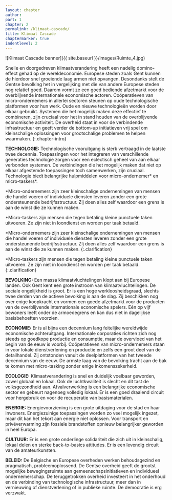 ```yaml
---
layout: chapter
author: 
part: 1
chapter: 2
permalink: /klimaat-cascade/
title: Klimaat Cascade
chaptermarker: true
indentlevel: 2
---
```


![Klimaat Cascade banner]({{ site.baseurl }}/images/Ruimte_4.jpg)

Snelle en doorgedreven klimaatverandering heeft een nadelig domino-effect gehad op de wereldeconomie. Europese steden zoals Gent kunnen de hierdoor snel groeiende laag armen niet opvangen. Desondanks stelt de Gentse bevolking het in vergelijking met die van andere Europese steden nog relatief goed. Daarom vormt ze een goed bediende afzetmarkt voor de overblijvende internationale economische actoren. Coöperatieven van micro-ondernemers in allerlei sectoren steunen op oude technologische platformen voor hun werk. Oude en nieuwe technologieën worden door elkaar gebruikt. Systemen die het mogelijk maken deze effectief te combineren, zijn cruciaal voor het in stand houden van de overblijvende economische activiteit. De overheid staat in voor de verbindende infrastructuur en geeft verder de bottom-up initiatieven vrij spel om kleinschalige oplossingen voor grootschalige problemen te helpen waarmaken.
{:.chapter-intro}

**TECHNOLOGIE:** Technologische vooruitgang is sterk vertraagd in de laatste twee decennia. Toepassingen voor het integreren van verschillende generaties technologie zorgen voor een eclectisch geheel van aan elkaar verbonden systemen. De verbindingen die het mogelijk maken dat niet op elkaar afgestemde toepassingen toch samenwerken, zijn cruciaal. Technologie biedt belangrijke hulpmiddelen voor micro-ondernemer* en micro-taskers*. 

<span class="need-clarification">*Micro-ondernemers</span> zijn zeer kleinschalige ondernemingen van mensen die handel voeren of individuele diensten leveren zonder een grote ondersteunende bedrijfsstructuur. ZIj doen alles zelf waardoor een grens is aan de winst die ze kunnen maken.

<span class="need-clarification">*Micro-taskers</span> zijn mensen die tegen betaling kleine punctuele taken uitvoeren. Ze zijn niet in loondienst en worden per taak betaald.

*Micro-ondernemers zijn zeer kleinschalige ondernemingen van mensen die handel voeren of individuele diensten leveren zonder een grote ondersteunende bedrijfsstructuur. ZIj doen alles zelf waardoor een grens is aan de winst die ze kunnen maken.
{:.clarification}

*Micro-taskers zijn mensen die tegen betaling kleine punctuele taken uitvoeren. Ze zijn niet in loondienst en worden per taak betaald.
{:.clarification}

**BEVOLKING:** Een massa klimaatvluchtelingen klopt aan bij Europese landen. Ook Gent kent een grote instroom van klimaatvluchtelingen. De sociale ongelijkheid is groot. Er is een hoge werkloosheidsgraad, slechts twee derden van de actieve bevolking is aan de slag. Zij beschikken nog over enige koopkracht en vormen een goede afzetmarkt voor de producten van de overblijvende internationale economische spelers. Eén op vijf bewoners leeft onder de armoedegrens en kan dus niet in dagelijkse basisbehoeften voorzien.

**ECONOMIE:** Er is al bijna een decennium lang feitelijke wereldwijde economische achteruitgang. Internationale corporaties richten zich nog steeds op goedkope productie en consumptie, maar de overvloed van het begin van de eeuw is voorbij. Coöperatieven van micro-ondernemers staan in voor lokale dienstverlening en productie en zelfs een groot deel van de detailhandel. Zij ontstonden vanuit de deelplatformen van het tweede decennium van de eeuw. De armste laag van de bevolking tracht aan de bak te komen met micro-tasking zonder enige inkomenszekerheid. 

**ECOLOGIE:** Klimaatverandering is snel en duidelijk voelbaar geworden, zowel globaal en lokaal. Ook de luchtkwaliteit is slecht en dit tast de volksgezondheid aan. Afvalverwerking is een belangrijke economische sector en gebeurt nagenoeg volledig lokaal. Er is een goed draaiend circuit voor hergebruik en voor de recuperatie van basismaterialen. 

**ENERGIE:** Energievoorziening is een grote uitdaging voor de stad en haar inwoners. Energiezuinige toepassingen worden zo veel mogelijk ingezet, maar dit kan het tekort aan energie niet oplossen. Voor transport en privéverwarming zijn fossiele brandstoffen opnieuw belangrijker geworden in heel Europa. 

**CULTUUR:** Er is een grote onderlinge solidariteit die zich uit in kleinschalig, lokaal delen en sterke back-to-basics attitudes. Er is een levendig circuit van de amateurkunsten.  

**BELEID:** De Belgische en Europese overheden werken behoudsgezind en pragmatisch, probleemoplossend. De Gentse overheid geeft de grootst mogelijke bewegingsruimte aan gemeenschapsinitiatieven en individueel ondernemerschap. De teruggetrokken overheid investeert in het onderhoud en de verbinding van technologische infrastructuur, meer dan in vernieuwing of dienstverlening of in publieke ruimte. De democratie is erg verzwakt.